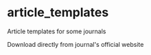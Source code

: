# article_templates

Article templates for some journals

Download directly from journal's official website
